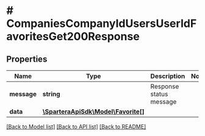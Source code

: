 # # CompaniesCompanyIdUsersUserIdFavoritesGet200Response

## Properties

Name | Type | Description | Notes
------------ | ------------- | ------------- | -------------
**message** | **string** | Response status message |
**data** | [**\SparteraApiSdk\Model\Favorite[]**](Favorite.md) |  |

[[Back to Model list]](../../README.md#models) [[Back to API list]](../../README.md#endpoints) [[Back to README]](../../README.md)

